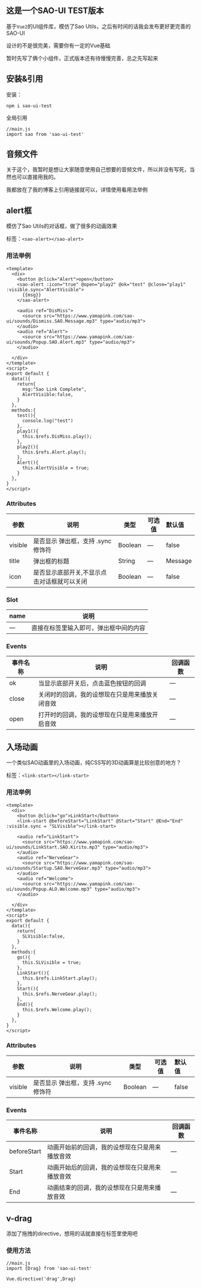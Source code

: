 ## 这是一个SAO-UI TEST版本

基于`Vue2`的UI组件库，模仿了Sao Utils，之后有时间的话我会发布更好更完善的SAO-UI

设计的不是很完美，需要你有一定的Vue基础

暂时先写了俩个小组件，正式版本还有待慢慢完善，总之先写起来

## 安装&引用

安装：

```
npm i sao-ui-test
```

全局引用

```
//main.js
import sao from 'sao-ui-test'
```

## 音频文件

关于这个，我暂时是想让大家随意使用自己想要的音频文件，所以并没有写死，当然也可以直接用我的。

我都放在了我的博客上引用链接就可以，详情使用看用法举例

## alert框

模仿了Sao Utils的对话框，做了很多的动画效果

标签：`<sao-alert></sao-alert>`

### 用法举例

```
<template>
  <div>
    <button @click="Alert">open</button>
    <sao-alert :icon="true" @open="play2" @ok="test" @close="play1" :visible.sync="AlertVisible">
      {{msg}}
    </sao-alert>

    <audio ref="DisMiss">
      <source src="https://www.yamapink.com/sao-ui/sounds/Dismiss.SAO.Message.mp3" type="audio/mp3">
    </audio>
    <audio ref="Alert">
      <source src="https://www.yamapink.com/sao-ui/sounds/Popup.SAO.Alert.mp3" type="audio/mp3">
    </audio>

  </div>
</template>
<script>
export default {
  data(){
    return{
      msg:"Sao Link Complete",
      AlertVisible:false,
    }
  },
  methods:{
    test(){
      console.log("test")
    },
    play1(){
      this.$refs.DisMiss.play();
    },
    play2(){
      this.$refs.Alert.play();
    },
    Alert(){
      this.AlertVisible = true;
    }
  },
}
</script>
```

### Attributes

| 参数    | 说明                                        | 类型    | 可选值 | 默认值  |
| ------- | ------------------------------------------- | ------- | ------ | :------ |
| visible | 是否显示 弹出框，支持 .sync 修饰符          | Boolean | —      | false   |
| title   | 弹出框的标题                                | String  | —      | Message |
| icon    | 是否显示底部开关,不显示点击对话框就可以关闭 | Boolean | —      | false   |

### Slot

| name | 说明                                   |
| ---- | -------------------------------------- |
| —    | 直接在标签里输入即可，弹出框中间的内容 |

### Events

| 事件名称 | 说明                                           | 回调函数 |
| -------- | ---------------------------------------------- | -------- |
| ok       | 当显示底部开关后，点击蓝色按钮的回调           | —        |
| close    | 关闭时的回调，我的设想现在只是用来播放关闭音效 | —        |
| open     | 打开时的回调，我的设想现在只是用来播放开启音效 | —        |

## 入场动画

一个类似SAO动画里的入场动画，纯CSS写的3D动画算是比较创意的地方？

标签：`<link-start></link-start>`

### 用法举例

```
<template>
  <div>
    <button @click="go">LinkStart</button>
    <link-start @beforeStart="LinkStart" @Start="Start" @End="End" :visible.sync = "SLVisible"></link-start>

    <audio ref="LinkStart">
      <source src="https://www.yamapink.com/sao-ui/sounds/LinkStart.SAO.Kirito.mp3" type="audio/mp3">
    </audio>
    <audio ref="NerveGear">
      <source src="https://www.yamapink.com/sao-ui/sounds/Startup.SAO.NerveGear.mp3" type="audio/mp3">
    </audio>
    <audio ref="Welcome">
      <source src="https://www.yamapink.com/sao-ui/sounds/Popup.ALO.Welcome.mp3" type="audio/mp3">
    </audio>

  </div>
</template>
<script>
export default {
  data(){
    return{
      SLVisible:false,
    }
  },
  methods:{
    go(){
      this.SLVisible = true;
    },
    LinkStart(){
      this.$refs.LinkStart.play();
    },
    Start(){
      this.$refs.NerveGear.play();
    },
    End(){
      this.$refs.Welcome.play();
    }
  },
}
</script>
```

### Attributes

| 参数    | 说明                               | 类型    | 可选值 | 默认值 |
| ------- | ---------------------------------- | ------- | ------ | :----- |
| visible | 是否显示 弹出框，支持 .sync 修饰符 | Boolean | —      | false  |

### Events

| 事件名称    | 说明                                           | 回调函数 |
| ----------- | ---------------------------------------------- | -------- |
| beforeStart | 动画开始前的回调，我的设想现在只是用来播放音效 | —        |
| Start       | 动画开始后的回调，我的设想现在只是用来播放音效 | —        |
| End         | 动画结束的回调，我的设想现在只是用来播放音效   | —        |

## v-drag

添加了拖拽的directive，想用的话就直接在标签里使用吧

### 使用方法

```
//main.js
import {Drag} from 'sao-ui-test'

Vue.directive('drag',Drag)
```

